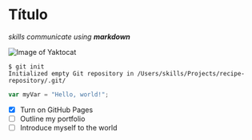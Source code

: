 # Título

_skills communicate using **markdown**_

![Image of Yaktocat](https://octodex.github.com/images/yaktocat.png)


```
$ git init
Initialized empty Git repository in /Users/skills/Projects/recipe-repository/.git/
```

``` javascript
var myVar = "Hello, world!";
```


- [X] Turn on GitHub Pages
- [ ] Outline my portfolio
- [ ] Introduce myself to the world
